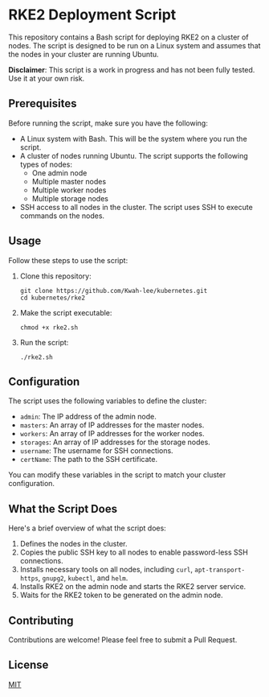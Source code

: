# RKE2 Deployment Script

This repository contains a Bash script for deploying RKE2 on a cluster of nodes. The script is designed to be run on a Linux system and assumes that the nodes in your cluster are running Ubuntu.

**Disclaimer**: This script is a work in progress and has not been fully tested. Use it at your own risk.

## Prerequisites

Before running the script, make sure you have the following:

- A Linux system with Bash. This will be the system where you run the script.
- A cluster of nodes running Ubuntu. The script supports the following types of nodes:
  - One admin node
  - Multiple master nodes
  - Multiple worker nodes
  - Multiple storage nodes
- SSH access to all nodes in the cluster. The script uses SSH to execute commands on the nodes.

## Usage

Follow these steps to use the script:

1. Clone this repository:
    ```
    git clone https://github.com/Kwah-lee/kubernetes.git
    cd kubernetes/rke2
    ```

2. Make the script executable:
    ```
    chmod +x rke2.sh
    ```

3. Run the script:
    ```
    ./rke2.sh
    ```

## Configuration

The script uses the following variables to define the cluster:

- `admin`: The IP address of the admin node.
- `masters`: An array of IP addresses for the master nodes.
- `workers`: An array of IP addresses for the worker nodes.
- `storages`: An array of IP addresses for the storage nodes.
- `username`: The username for SSH connections.
- `certName`: The path to the SSH certificate.

You can modify these variables in the script to match your cluster configuration.

## What the Script Does

Here's a brief overview of what the script does:

1. Defines the nodes in the cluster.
2. Copies the public SSH key to all nodes to enable password-less SSH connections.
3. Installs necessary tools on all nodes, including `curl`, `apt-transport-https`, `gnupg2`, `kubectl`, and `helm`.
4. Installs RKE2 on the admin node and starts the RKE2 server service.
5. Waits for the RKE2 token to be generated on the admin node.

## Contributing

Contributions are welcome! Please feel free to submit a Pull Request.

## License

[MIT](LICENSE)

